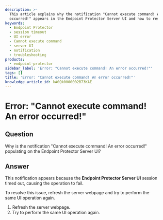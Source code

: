 ```yaml
---
description: >-
  This article explains why the notification "Cannot execute command! An error
  occurred!" appears in the Endpoint Protector Server UI and how to resolve it.
keywords:
  - Endpoint Protector
  - session timeout
  - UI error
  - Cannot execute command
  - server UI
  - notification
  - troubleshooting
products:
  - endpoint-protector
sidebar_label: 'Error: "Cannot execute command! An error occurred!"'
tags: []
title: 'Error: "Cannot execute command! An error occurred!"'
knowledge_article_id: kA0Qk0000002B73KAE
---
```


# Error: "Cannot execute command! An error occurred!"

## Question
Why is the notification "Cannot execute command! An error occurred!" populating on the Endpoint Protector Server UI?

## Answer
This notification appears because the **Endpoint Protector Server UI** session timed out, causing the operation to fail.

To resolve this issue, refresh the server webpage and try to perform the same UI operation again.

1. Refresh the server webpage.
2. Try to perform the same UI operation again.
